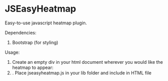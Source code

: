 JSEasyHeatmap
=============

Easy-to-use javascript heatmap plugin. 

Dependencies: 

1. Bootstrap (for styling)

Usage:

1. Create an empty div in your html document wherever you would like the heatmap to appear: <div id="heatmap"></div>
2. . Place jseasyheatmap.js in your lib folder and include in HTML file







